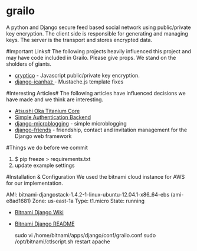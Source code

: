 grailo
======

A python and Django secure feed based social network using public/private key encryption. The client
side is responsible for generating and managing keys. The server is the transport and stores encrypted data.

#Important Links#
The following projects heavily influenced this project and may have code included in Grailo. Please give props.
We stand on the sholders of giants.

* [cryptico](https://github.com/claytantor/cryptico) - Javascript public/private key encryption.
* [django-icanhaz ](https://github.com/carljm/django-icanhaz) - Mustache.js template fixes

#Interesting Articles#
The following articles have influenced decisions we have made and we think are interesting.
* [Atsushi Oka Titanium Core](http://ats.oka.nu/titaniumcore/js/crypto/readme.txt)
* [Simple Authentication Backend](http://www.djangorocks.com/tutorials/creating-a-custom-authentication-backend/creating-a-simple-authentication-backend.html)
* [django-microblogging](https://github.com/skabber/django-microblogging/tree/master/microblogging) - simple microblogging
* [django-friends](https://github.com/jtauber/django-friends) - friendship, contact and invitation management for the Django web framework

#Things we do before we commit

1. $ pip freeze > requirements.txt
2. update example settings

#Installation & Configuration
We used the bitnami cloud instance for AWS for our implementation.

AMI: bitnami-djangostack-1.4.2-1-linux-ubuntu-12.04.1-x86_64-ebs (ami-e8ad1681)
Zone: us-east-1a
Type: t1.micro	State: running

* [Bitnami Django Wiki](http://wiki.bitnami.org/Components/Django?highlight=Django)
* [Bitnami Django README](http://bitnami.org/files/stacks/djangostack/1.4.2-1/README.txt)

    sudo vi /home/bitnami/apps/django/conf/grailo.conf
    sudo /opt/bitnami/ctlscript.sh restart apache
